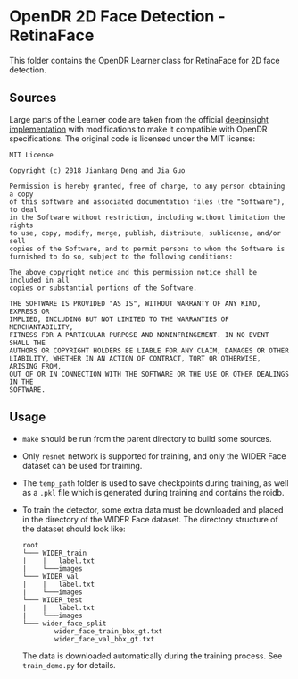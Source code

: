 OpenDR 2D Face Detection - RetinaFace
======

This folder contains the OpenDR Learner class for RetinaFace for 2D face detection.

Sources
------
Large parts of the Learner code are taken from the official [deepinsight implementation](https://www.github.com/deepinsight/insightface) with modifications to make it compatible with OpenDR specifications. The original code is licensed under the MIT license:
```
MIT License

Copyright (c) 2018 Jiankang Deng and Jia Guo

Permission is hereby granted, free of charge, to any person obtaining a copy
of this software and associated documentation files (the "Software"), to deal
in the Software without restriction, including without limitation the rights
to use, copy, modify, merge, publish, distribute, sublicense, and/or sell
copies of the Software, and to permit persons to whom the Software is
furnished to do so, subject to the following conditions:

The above copyright notice and this permission notice shall be included in all
copies or substantial portions of the Software.

THE SOFTWARE IS PROVIDED "AS IS", WITHOUT WARRANTY OF ANY KIND, EXPRESS OR
IMPLIED, INCLUDING BUT NOT LIMITED TO THE WARRANTIES OF MERCHANTABILITY,
FITNESS FOR A PARTICULAR PURPOSE AND NONINFRINGEMENT. IN NO EVENT SHALL THE
AUTHORS OR COPYRIGHT HOLDERS BE LIABLE FOR ANY CLAIM, DAMAGES OR OTHER
LIABILITY, WHETHER IN AN ACTION OF CONTRACT, TORT OR OTHERWISE, ARISING FROM,
OUT OF OR IN CONNECTION WITH THE SOFTWARE OR THE USE OR OTHER DEALINGS IN THE
SOFTWARE.
```

Usage
------
- ```make``` should be run from the parent directory to build some sources.
- Only ```resnet``` network is supported for training, and only the WIDER Face dataset can be used for training.
- The ```temp_path``` folder is used to save checkpoints during training, as well as a ```.pkl``` file which is generated during training and contains the roidb.
- To train the detector, some extra data must be downloaded and placed in the directory of the WIDER Face dataset. The directory structure of the dataset should look like:
  
  ``` 
  root
  └─── WIDER_train
  |    |   label.txt
  |    └───images
  └─── WIDER_val
  |    |   label.txt
  |    └───images
  └─── WIDER_test
  |    |   label.txt
  |    └───images
  └─── wider_face_split
          wider_face_train_bbx_gt.txt
          wider_face_val_bbx_gt.txt
  ```
  The data is downloaded automatically during the training process. See ```train_demo.py``` for details.